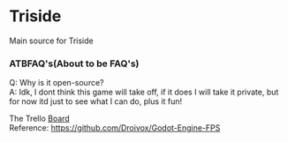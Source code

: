 # Triside
Main source for Triside
### ATBFAQ's(About to be FAQ's)
Q: Why is it open-source?<br>
A: Idk, I dont think this game will take off, if it does I will take it private, but for now itd just to see what I can do, plus it fun!


The Trello [Board](https://trello.com/b/zjyUZRBZ/triside)<BR>
Reference: https://github.com/Droivox/Godot-Engine-FPS<br>
